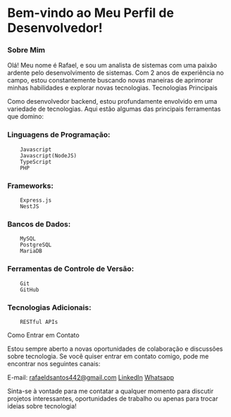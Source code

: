 # Bem-vindo ao Meu Perfil de Desenvolvedor!
### Sobre Mim

Olá! Meu nome é Rafael, e sou um analista de sistemas com uma paixão ardente pelo desenvolvimento de sistemas. Com 2 anos de experiência no campo, estou constantemente buscando novas maneiras de aprimorar minhas habilidades e explorar novas tecnologias.
Tecnologias Principais

Como desenvolvedor backend, estou profundamente envolvido em uma variedade de tecnologias. Aqui estão algumas das principais ferramentas que domino:

  ###  Linguagens de Programação:
        Javascript 
        Javascript(NodeJS)
        TypeScript
        PHP

  ###  Frameworks:
        Express.js
        NestJS

  ### Bancos de Dados:
        MySQL
        PostgreSQL
        MariaDB

   ### Ferramentas de Controle de Versão:
        Git
        GitHub

   ### Tecnologias Adicionais:
        RESTful APIs

Como Entrar em Contato

Estou sempre aberto a novas oportunidades de colaboração e discussões sobre tecnologia. Se você quiser entrar em contato comigo, pode me encontrar nos seguintes canais:

E-mail: rafaeldsantos442@gmail.com
[LinkedIn](https://www.linkedin.com/in/rafael-santos-batista-b81058238/)
[Whatsapp](https://wa.me/5548988228714)

Sinta-se à vontade para me contatar a qualquer momento para discutir projetos interessantes, oportunidades de trabalho ou apenas para trocar ideias sobre tecnologia!
